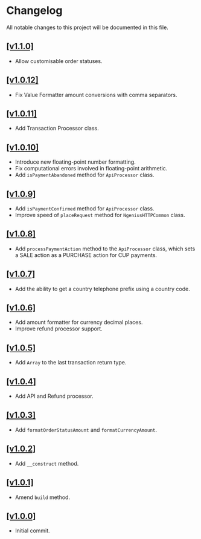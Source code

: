 # Changelog

All notable changes to this project will be documented in this file.

## [[v1.1.0]](https://github.com/network-international/ngenius-common/releases/tag/v1.1.0)

- Allow customisable order statuses.

## [[v1.0.12]](https://github.com/network-international/ngenius-common/releases/tag/v1.0.12)

- Fix Value Formatter amount conversions with comma separators.

## [[v1.0.11]](https://github.com/network-international/ngenius-common/releases/tag/v1.0.11)

- Add Transaction Processor class. 

## [[v1.0.10]](https://github.com/network-international/ngenius-common/releases/tag/v1.0.10)

- Introduce new floating-point number formatting.
- Fix computational errors involved in floating-point arithmetic.
- Add `isPaymentAbandoned` method for `ApiProcessor` class.

## [[v1.0.9]](https://github.com/network-international/ngenius-common/releases/tag/v1.0.9)

- Add `isPaymentConfirmed` method for `ApiProcessor` class.
- Improve speed of `placeRequest` method for `NgeniusHTTPCommon` class.

## [[v1.0.8]](https://github.com/network-international/ngenius-common/releases/tag/v1.0.8)

- Add `processPaymentAction` method to the `ApiProcessor` class, which sets a SALE action as a PURCHASE action for CUP
  payments.

## [[v1.0.7]](https://github.com/network-international/ngenius-common/releases/tag/v1.0.7)

- Add the ability to get a country telephone prefix using a country code.

## [[v1.0.6]](https://github.com/network-international/ngenius-common/releases/tag/v1.0.6)

- Add amount formatter for currency decimal places.
- Improve refund processor support.

## [[v1.0.5]](https://github.com/network-international/ngenius-common/releases/tag/v1.0.5)

- Add `Array` to the last transaction return type.

## [[v1.0.4]](https://github.com/network-international/ngenius-common/releases/tag/v1.0.4)

- Add API and Refund processor.

## [[v1.0.3]](https://github.com/network-international/ngenius-common/releases/tag/v1.0.3)

- Add `formatOrderStatusAmount` and `formatCurrencyAmount`.

## [[v1.0.2]](https://github.com/network-international/ngenius-common/releases/tag/v1.0.2)

- Add `__construct` method.

## [[v1.0.1]](https://github.com/network-international/ngenius-common/releases/tag/v1.0.1)

- Amend `build` method.

## [[v1.0.0]](https://github.com/network-international/ngenius-common/releases/tag/v1.0.0)

- Initial commit.
